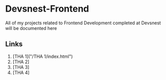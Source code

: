 # Devsnest-Frontend
All of my projects related to Frontend Development completed at Devsnest will be documented here

## Links

1. [THA 1]("/THA 1/index.html")
1. [THA 2] 
1. [THA 3] 
1. [THA 4] 

